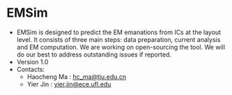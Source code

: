 # EMSim

- EMSim is designed to predict the EM emanations from ICs at the layout level. It consists of three main steps: data preparation, current analysis and EM computation. We are working on open-sourcing the tool. We will do our best to address outstanding issues if reported.
- Version 1.0
- Contacts: 
    - Haocheng Ma : hc_ma@tju.edu.cn
    - Yier Jin : yier.jin@ece.ufl.edu
